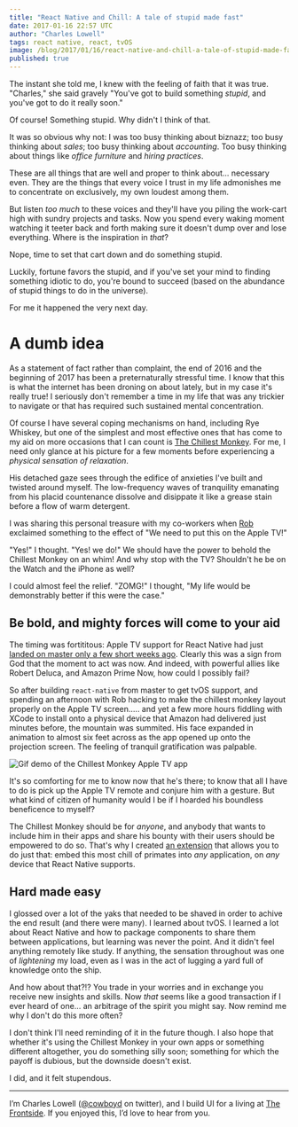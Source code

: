 ```yaml
---
title: "React Native and Chill: A tale of stupid made fast"
date: 2017-01-16 22:57 UTC
author: "Charles Lowell"
tags: react native, react, tvOS
image: /blog/2017/01/16/react-native-and-chill-a-tale-of-stupid-made-fast/monkey.png
published: true
---
```


The instant she told me, I knew with the feeling of faith that it was
true. "Charles," she said gravely "You've got to build something
_stupid_, and you've got to do it really soon."

Of course! Something stupid. Why didn't I think of that.

It was so obvious why not: I was too busy thinking about
biznazz; too busy thinking about _sales_; too busy thinking
about _accounting_. Too busy thinking about things like _office
furniture_ and  _hiring practices_.

These are all things that are well and proper to think about...
necessary even. They are the things that every voice I trust in my life
admonishes me to concentrate on exclusively, my own loudest among them.


But listen _too much_ to these voices and they'll have you piling the
work-cart high with sundry projects and tasks. Now
you spend every waking moment watching it teeter back and forth making
sure it doesn't dump over and lose everything. Where is the
inspiration in _that_?

Nope, time to set that cart down and do something stupid.

Luckily, fortune favors the stupid, and if you've set your mind to finding
something idiotic to do, you're bound to succeed (based on the
abundance of stupid things to do in the universe).

For me it happened the very next day.

# A dumb idea


As a statement of fact rather than complaint, the end of
2016 and the beginning of 2017 has been a preternaturally stressful
time. I know that this is what the internet has been droning on about
lately, but in my case it's really true! I seriously don't remember a
time in my life that was any trickier to navigate or that has required
such sustained mental concentration.

Of course I have several coping mechanisms on hand, including Rye
Whiskey, but one of the simplest and most effective ones that has
come to my aid on more occasions that I can count
is [The Chillest Monkey][1]. For me, I need only glance at his picture
for a few moments before experiencing a _physical sensation of relaxation_.

His detached gaze sees through the edifice of anxieties I've built
and twisted around myself. The low-frequency waves of tranquility
emanating from his placid countenance dissolve and disippate it like a
grease stain before a flow of warm detergent.

I was sharing this personal treasure with my co-workers when [Rob][2]
exclaimed something to the effect of "We need to put this on the Apple
TV!"

"Yes!" I thought. "Yes! we do!" We should have the power to behold the
Chillest Monkey on an whim! And why stop with the TV? Shouldn't he be
on the Watch and the iPhone as well?

I could almost feel the relief. "ZOMG!" I thought, "My life would be
demonstrably better if this were the case."

## Be bold, and mighty forces will come to your aid

The timing was fortititous: Apple TV support for React Native had
just [landed on master only a few short weeks ago][3]. Clearly this was
a sign from God that the moment to act was now. And indeed, with
powerful allies like Robert Deluca, and Amazon Prime Now, how could I
possibly fail?

So after building `react-native` from master to get tvOS support, and
spending an afternoon with Rob hacking to make the chillest monkey layout
properly on the Apple TV screen..... and yet a few more hours fiddling
with XCode to install onto a physical device that Amazon had delivered
just minutes before, the mountain was summited. His face expanded in
animation to almost six feet across as the app opened up onto the
projection screen. The feeling of tranquil gratification was
palpable.

<img src="https://media.giphy.com/media/rMN2jzHjzcO6k/giphy.gif"
    alt="Gif demo of the Chillest Monkey Apple TV app"/>

It's so comforting for me to know now that he's there; to know that
all I have to do is pick up the Apple TV remote and conjure him with a
gesture. But what kind of citizen of humanity would I be if I hoarded his
boundless beneficence to myself?

The Chillest Monkey should be for _anyone_, and anybody that wants to
include him in their apps and share his bounty with their users should
be empowered to do so. That's why I created [an extension][4] that
allows you to do just that: embed this most chill of primates into _any_
application, on _any_ device that React Native supports.

## Hard made easy

I glossed over a lot of the yaks that needed to be
shaved in order to achive the end result (and there were many). I
learned about tvOS. I learned a lot about React
Native and how to package components to share them between applications, but
learning was never the point. And it didn't feel anything remotely like
study. If anything, the sensation throughout was one of _lightening_ my load,
even as I was in the act of lugging a yard full of knowledge onto the ship.

And how about that?!? You trade in your worries and in exchange you
receive new insights and skills. Now _that_ seems like a good
transaction if I ever heard of one... an arbitrage of the spirit you
might say. Now remind me why I don't do this more often?

I don't think I'll need reminding of it in the future though. I also
hope that whether it's using the Chillest Monkey in your own apps or
something different altogether, you do something silly soon; something
for which the payoff is dubious, but the downside doesn't exist.

I did, and it felt stupendous.

<hr/>

I’m Charles Lowell ([@cowboyd][5] on twitter), and I build UI for a living at [The Frontside][6]. If you enjoyed this, I’d love to hear from you.

[1]: http://chillestmonkey.com
[2]: http://robert-deluca.com
[3]: https://github.com/facebook/react-native/commit/c92ad5f6ae74c1d398c7cd93d5c4c50da0ca0430
[4]: https://www.npmjs.com/package/react-native-chillest-monkey
[5]: https://twitter.com/cowboyd
[6]: http://frontside.io

